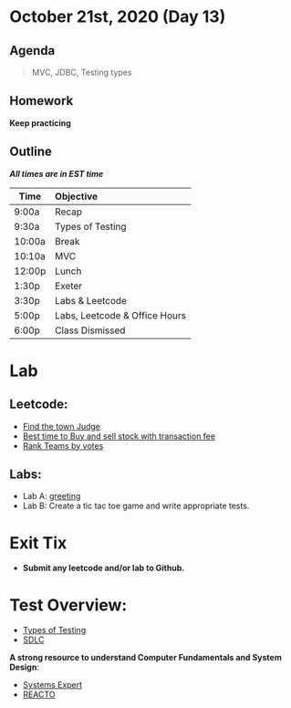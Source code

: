 # October 21st, 2020 (Day 13)

## Agenda
> MVC, JDBC, Testing types

## Homework 
**Keep practicing**

## Outline
_**All times are in EST time**_

| Time   | Objective                        |
| -------|:---------------------------------|
| 9:00a  | Recap                            |
| 9:30a  | Types of Testing                 |    
| 10:00a | Break                            |
| 10:10a | MVC                              |
| 12:00p | Lunch                            |
| 1:30p  | Exeter                           | 
| 3:30p  | Labs & Leetcode                  |
| 5:00p  | Labs, Leetcode & Office Hours    |
| 6:00p  | Class Dismissed                  |

# Lab
  ## Leetcode:
  - [Find the town Judge](https://leetcode.com/problems/find-the-town-judge/)
  - [Best time to Buy and sell stock with transaction fee](https://leetcode.com/problems/best-time-to-buy-and-sell-stock-with-transaction-fee/)
  - [Rank Teams by votes](https://leetcode.com/problems/rank-teams-by-votes/)
  
  ## Labs:
  -  Lab A: [greeting](./labs/greeting.md)
  -  Lab B: Create a tic tac toe game and write appropriate tests. 

# Exit Tix 
  - **Submit any leetcode and/or lab to Github.**

# Test Overview: 
  - [Types of Testing](https://docs.google.com/presentation/d/1tB_gXisJyCi-G6NKJeRcyhT85WZJfTvJ7HvbhbxPwNo/edit?usp=sharing)
  - [SDLC](https://docs.google.com/presentation/d/1XSo-xlIBFBV9EPHRE1FRcXIdT0ppGgKOxuikqQqnA00/edit?usp=sharing)
  
**A strong resource to understand Computer Fundamentals and System Design**:
- [Systems Expert](https://www.algoexpert.io/systems/product)
- [REACTO](https://www.fullstackacademy.com/blog/whiteboard-coding-interviews-a-6-step-process-to-solve-any-problem)
